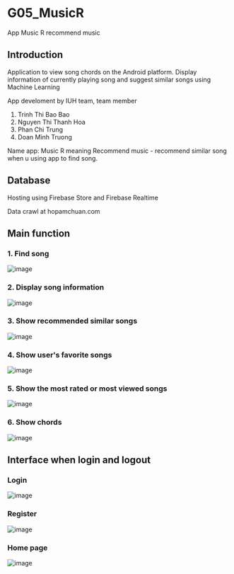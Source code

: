 # G05_MusicR
App Music R recommend music

## Introduction
Application to view song chords on the Android platform. 
Display information of currently playing song and suggest similar songs using Machine Learning

App develoment by IUH team, team member
1. Trinh Thi Bao Bao
2. Nguyen Thi Thanh Hoa
3. Phan Chi Trung
4. Doan Minh Truong
   
Name app: Music R meaning Recommend music - recommend similar song when u using app to find song.

## Database
Hosting using Firebase Store and Firebase Realtime

Data crawl at hopamchuan.com

## Main function

### 1. Find song
![image](https://github.com/huuminh365/G05_MusicR/assets/67813560/90f78a23-47d9-4b83-88af-06c4ad492afd)

### 2. Display song information
![image](https://github.com/huuminh365/G05_MusicR/assets/67813560/f9079df4-5c0f-4db3-b2a7-b92896f06f3c)

### 3. Show recommended similar songs
![image](https://github.com/huuminh365/G05_MusicR/assets/67813560/c0152a59-c33f-477c-8ff0-945dbf4bf392)

### 4. Show user's favorite songs
![image](https://github.com/huuminh365/G05_MusicR/assets/67813560/9a595a36-7795-4bef-9fcf-061c998f5dfc)

### 5. Show the most rated or most viewed songs
![image](https://github.com/huuminh365/G05_MusicR/assets/67813560/a77f5518-7da7-4dd7-a035-5c6e57d3e1d3)

### 6. Show chords
![image](https://github.com/huuminh365/G05_MusicR/assets/67813560/b1184b9a-4d6b-48b7-a282-1b82509a9d2b)


## Interface when login and logout

### Login
![image](https://github.com/huuminh365/G05_MusicR/assets/67813560/577bd8a9-7b25-4d60-8802-f7a8362b3707)

### Register
![image](https://github.com/huuminh365/G05_MusicR/assets/67813560/75e6210e-12de-4e1e-9bbf-9d697fd603f1)

### Home page

![image](https://github.com/huuminh365/G05_MusicR/assets/67813560/07a2c4bc-9a4d-4d7e-bad1-3acb51b8ea40)


